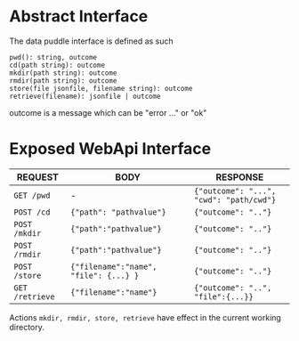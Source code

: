 # Abstract Interface

The data puddle interface is defined as such 

    pwd(): string, outcome
    cd(path string): outcome
    mkdir(path string): outcome
    rmdir(path string): outcome
    store(file jsonfile, filename string): outcome
    retrieve(filename): jsonfile | outcome

outcome is a message which can be "error ..." or "ok"

# Exposed WebApi Interface

| REQUEST | BODY | RESPONSE |
|---|---|---|
| `GET /pwd` | - | `{"outcome": "...", "cwd": "path/cwd"}`|
| `POST /cd` | `{"path": "pathvalue"}` | `{"outcome": ".."}`|
| `POST /mkdir` | `{"path":"pathvalue"}` | `{"outcome": ".."}` |
| `POST /rmdir` | `{"path":"pathvalue"}`| `{"outcome": ".."}` |
| `POST /store` | `{"filename":"name", "file": {...} }`| `{"outcome": ".."}` |
| `GET /retrieve` | `{"filename":"name"}` | `{"outcome": "..", "file":{...}}` |

Actions `mkdir, rmdir, store, retrieve` have effect in the current working directory.
